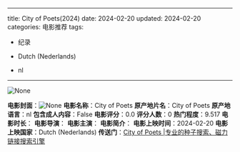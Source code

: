 
---
title: City of Poets(2024)
date: 2024-02-20
updated: 2024-02-20
categories: 电影推荐
tags:

- 纪录

- Dutch (Nederlands)
- nl
---

<img src="https://image.tmdb.org/t/p/originalNone" alt="None" title="None">

**电影封面**：<img src="https://image.tmdb.org/t/p/w200None" alt="None" title="None">
**电影名称**：City of Poets
**原产地片名**：City of Poets
**原产地语言**：nl
**包含成人内容**：False
**电影评分**：0.0
**评分人数**：0
**热门程度**：9.517
**电影时长**：
**电影导演**：
**电影主演**：
**电影简介**：
**电影上映时间**：2024-02-20
**电影上映国家**：Dutch (Nederlands)
**传送门**：[City of Poets |专业的种子搜索、磁力链接搜索引擎](https://movie.amd794.com:2083/?search=City%20of%20Poets&ordering=&mode=match_phrase&page_size=10&page=1)

